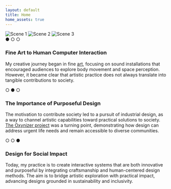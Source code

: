 ```yaml
---
layout: default
title: Home
home_assets: true
---
```


<!-- 페이지 전용 CSS, JS는 전역 레이아웃에 이미 링크됨 -->

<div class="scroll-track">
  <section class="sticky-stage">
    <div class="stage">
      <!-- 9:16 프레임 -->
      <div class="frame">
        <img class="scene" id="scene1" src="{{'/assets/img/index1.png'}}" alt="Scene 1">
        <img class="scene" id="scene2" src="{{'/assets/img/index2.png'}}" alt="Scene 2">
        <img class="scene" id="scene3" src="{{'/assets/img/index3.png'}}" alt="Scene 3">
      </div>
      <aside class="sidecopy" aria-live="polite">
        <div class="copy" id="text1">
        ● ○ ○ 
        <h3>Fine Art to Human Computer Interaction</h3>
        <p> My creative journey began in fine <a href="{{ '/art/' | relative_url }}">art</a>, focusing on sound installations that encouraged audiences to explore body movement and space perception. However, it became clear that artistic practice does not always translate into tangible contributions to society.
        </p>
        </div>
        <div class="copy" id="text2">
        ○ ● ○
        <h3>The Importance of Purposeful Design</h3>
          <p>
          The motivation to contribute society led to a pursuit of industrial design, as a way to channel artistic capabilities toward practical solutions to society. <a href="{{ '/design/oxynizer/' | relative_url }}">The Oxynizer project</a> was a turning point, demonstrating how design can address urgent life needs and remain accessible to diverse communities.</p>
        </div>
        <div class="copy" id="text3">
          ○ ○ ●
          <h3>Design for Social Impact</h3>
          <p>Today, my practice is to create interactive systems that are both innovative and purposeful by integrating craftsmanship and human-centered design methods. The aim is to bridge artistic exploration with practical impact, advancing designs grounded in sustainability and inclusivity.</p>
        </div>
      </aside>
    </div>
  </section>
</div>

<!--
  // iOS 주소창 수축/확장 대응(필요시 사용)
  // 주석 해제하면 실제 뷰포트 px로 강제 고정됩니다.
 
  <script>
  const setVH = () => {
    const h = window.innerHeight;
    document.querySelectorAll('#home-snap, .panel').forEach(el => el.style.height = h + 'px');
  };
  window.addEventListener('resize', setVH, { passive: true });
  setVH();
  </scrip. Each project is guided by the belief that good dest>
  -->
